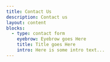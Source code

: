 ```yaml
---
title: Contact Us
description: Contact us
layout: content
blocks:
  - type: contact form
    eyebrow: Eyebrow goes Here
    title: Title goes Here
    intro: Here is some intro text...
---
```

